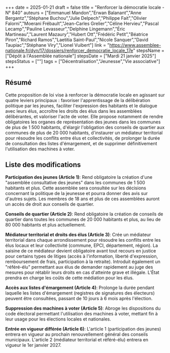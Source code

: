 +++
date = 2025-01-21
draft = false
title = "Renforcer la démocratie locale - N° 840"
auteurs = ["Emmanuel Mandon","Erwan Balanant","Anne Bergantz","Stéphane Buchou","Julie Delpech","Philippe Fait","Olivier Falorni","Moerani Frébault","Jean-Carles Grelier","Céline Hervieu","Pascal Lecamp","Pauline Levasseur","Delphine Lingemann","Éric Martineau","Laurent Mazaury","Hubert Ott","Frédéric Petit","Béatrice Piron","Richard Ramos","Laetitia Saint-Paul","Nicole Sanquer","David Taupiac","Stéphane Viry","Lionel Vuibert"]
link = "https://www.assemblee-nationale.fr/dyn/17/dossiers/renforcer_democratie_locale_17e"
stepsName = ["Dépôt à l'Assemblée nationale"]
stepsDate = ["Mardi 21 janvier 2025"]
stepsStatus = [""]
tags = ["Décentralisation","Jeunesse","Vie associative"]
+++

## Résumé

Cette proposition de loi vise à renforcer la démocratie locale en agissant sur quatre leviers principaux : favoriser l'apprentissage de la délibération politique par les jeunes, faciliter l'expression des habitants et le dialogue avec leurs élus, accroître les droits des élus dans les assemblées délibérantes, et valoriser l'acte de voter. Elle propose notamment de rendre obligatoires les organes de représentation des jeunes dans les communes de plus de 1 500 habitants, d'élargir l'obligation des conseils de quartier aux communes de plus de 20 000 habitants, d'instaurer un médiateur territorial pour résoudre les conflits entre élus et collectivités, de prolonger la durée de consultation des listes d'émargement, et de supprimer définitivement l'utilisation des machines à voter.

## Liste des modifications

**Participation des jeunes (Article 1)**: Rend obligatoire la création d'une "assemblée consultative des jeunes" dans les communes de 1 500 habitants et plus. Cette assemblée sera consultée sur les décisions concernant la politique de la jeunesse et pourra donner des avis sur d'autres sujets. Les membres de 18 ans et plus de ces assemblées auront un accès de droit aux conseils de quartier.

**Conseils de quartier (Article 2)**: Rend obligatoire la création de conseils de quartier dans toutes les communes de 20 000 habitants et plus, au lieu de 80 000 habitants et plus actuellement.

**Médiateur territorial et droits des élus (Article 3)**: Crée un médiateur territorial dans chaque arrondissement pour résoudre les conflits entre les élus locaux et leur collectivité (commune, EPCI, département, région). La saisine de ce médiateur devient obligatoire avant tout recours en justice pour certains types de litiges (accès à l'information, liberté d'expression, remboursement de frais, participation à la retraite). Introduit également un "référé-élu" permettant aux élus de demander rapidement au juge des mesures pour rétablir leurs droits en cas d'atteinte grave et illégale. L'État prendra en charge les coûts de cette médiation pour les élus.

**Accès aux listes d'émargement (Article 4)**: Prolonge la durée pendant laquelle les listes d'émargement (registres de signatures des électeurs) peuvent être consultées, passant de 10 jours à 6 mois après l'élection.

**Suppression des machines à voter (Article 5)**: Abroge les dispositions du code électoral permettant l'utilisation des machines à voter, mettant fin à leur usage pour les élections locales et nationales.

**Entrée en vigueur différée (Article 6)**: L'article 1 (participation des jeunes) entrera en vigueur au prochain renouvellement général des conseils municipaux. L'article 2 (médiateur territorial et référé-élu) entrera en vigueur le 1er janvier 2027.
